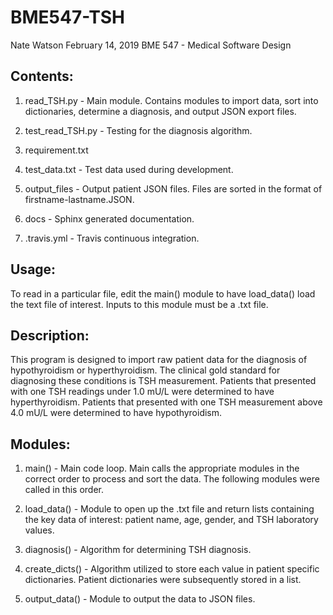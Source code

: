 # BME547-TSH
Nate Watson
February 14, 2019
BME 547 - Medical Software Design

## Contents:

  1. read_TSH.py - Main module. Contains modules to import data, sort into
  dictionaries, determine a diagnosis, and output JSON export files.

  2. test_read_TSH.py - Testing for the diagnosis algorithm.

  3. requirement.txt

  4. test_data.txt - Test data used during development.

  5. output_files - Output patient JSON files. Files are sorted in the format
  of firstname-lastname.JSON.

  6. docs - Sphinx generated documentation.

  7. .travis.yml - Travis continuous integration.

## Usage:

To read in a particular file, edit the main() module to have load_data() load
the text file of interest. Inputs to this module must be a .txt file. 

## Description:

This program is designed to import raw patient data for the diagnosis of
hypothyroidism or hyperthyroidism. The clinical gold standard for diagnosing
these conditions is TSH measurement. Patients that presented with one TSH
readings under 1.0 mU/L were determined to have hyperthyroidism.
Patients that presented with one TSH measurement above 4.0 mU/L were
determined to have hypothyroidism.

## Modules:

1. main() - Main code loop. Main calls the appropriate modules in the correct
order to process and sort the data. The following modules were called in this
order.

2. load_data() - Module to open up the .txt file and return lists containing
the key data of interest: patient name, age, gender, and TSH laboratory values.

3. diagnosis() - Algorithm for determining TSH diagnosis.

4. create_dicts() - Algorithm utilized to store each value in patient specific
dictionaries. Patient dictionaries were subsequently stored in a list.

5. output_data() - Module to output the data to JSON files.
